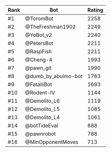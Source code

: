 Rank|Bot|Rating
---|---|---
#1|@ToromBot|2258
#2|@TheFreshman1902|2249
#3|@YoBot_v2|2240
#4|@PetersBot|2211
#5|@RaspFish|2211
#6|@Cheng-4|1993
#7|@pawn_git|1990
#8|@dumb_by_abulmo-bot|1783
#9|@FataliiBot|1693
#10|@Rodent-IV|1144
#11|@Demolito_L6|1119
#12|@Demolito_L5|1085
#13|@Demolito_L4|1061
#14|@botTideEval|888
#15|@pawnrobot|788
#16|@MinOpponentMoves|713
